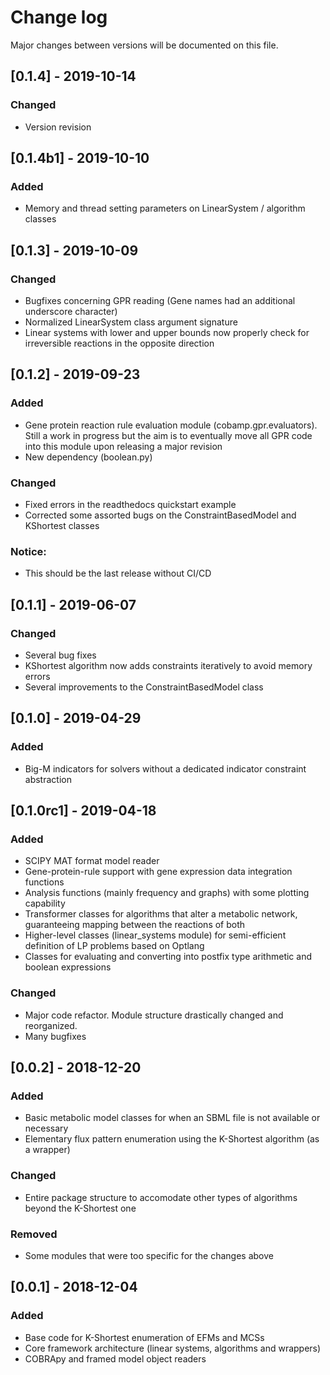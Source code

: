 # Change log
Major changes between versions will be documented on this file.
## [0.1.4] - 2019-10-14
### Changed
 - Version revision 

## [0.1.4b1] - 2019-10-10
### Added
 - Memory and thread setting parameters on LinearSystem / algorithm classes
  
## [0.1.3] - 2019-10-09
### Changed
 - Bugfixes concerning GPR reading (Gene names had an additional underscore character)
 - Normalized LinearSystem class argument signature
 - Linear systems with lower and upper bounds now properly check for irreversible reactions in the opposite direction
 
## [0.1.2] - 2019-09-23
### Added
 - Gene protein reaction rule evaluation module (cobamp.gpr.evaluators). Still a work in
 progress but the aim is to eventually move all GPR code into this module
 upon releasing a major revision
 - New dependency (boolean.py)
### Changed
 - Fixed errors in the readthedocs quickstart example
 - Corrected some assorted bugs on the ConstraintBasedModel and KShortest classes
### Notice:
 - This should be the last release without CI/CD

## [0.1.1] - 2019-06-07
### Changed
 - Several bug fixes
 - KShortest algorithm now adds constraints iteratively to avoid memory errors
 - Several improvements to the ConstraintBasedModel class 

## [0.1.0] - 2019-04-29
### Added
 - Big-M indicators for solvers without a dedicated indicator constraint abstraction

## [0.1.0rc1] - 2019-04-18
### Added
 - SCIPY MAT format model reader
 - Gene-protein-rule support with gene expression data integration functions
 - Analysis functions (mainly frequency and graphs) with some plotting capability
 - Transformer classes for algorithms that alter a metabolic network, 
 guaranteeing mapping between the reactions of both
 - Higher-level classes (linear_systems module) for semi-efficient definition of LP problems based on Optlang
 - Classes for evaluating and converting into postfix type arithmetic and boolean expressions

### Changed
 - Major code refactor. Module structure drastically changed and reorganized.
 - Many bugfixes

## [0.0.2] - 2018-12-20
### Added
 - Basic metabolic model classes for when an SBML file is not available or necessary
 - Elementary flux pattern enumeration using the K-Shortest algorithm (as a wrapper)
 
### Changed
 - Entire package structure to accomodate other types of algorithms beyond the K-Shortest one

### Removed
 - Some modules that were too specific for the changes above

## [0.0.1] - 2018-12-04
### Added

- Base code for K-Shortest enumeration of EFMs and MCSs
- Core framework architecture (linear systems, algorithms and wrappers)
- COBRApy and framed model object readers